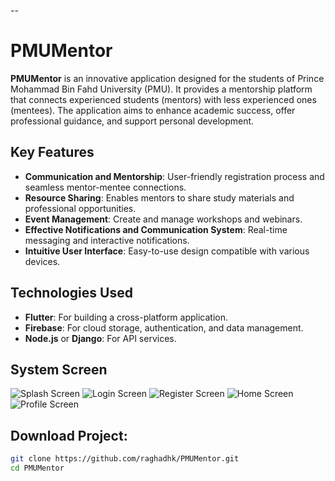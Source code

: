 --
# PMUMentor

**PMUMentor** is an innovative application designed for the students of Prince Mohammad Bin Fahd University (PMU). It provides a mentorship platform that connects experienced students (mentors) with less experienced ones (mentees). The application aims to enhance academic success, offer professional guidance, and support personal development.

## Key Features
- **Communication and Mentorship**: User-friendly registration process and seamless mentor-mentee connections.
- **Resource Sharing**: Enables mentors to share study materials and professional opportunities.
- **Event Management**: Create and manage workshops and webinars.
- **Effective Notifications and Communication System**: Real-time messaging and interactive notifications.
- **Intuitive User Interface**: Easy-to-use design compatible with various devices.

## Technologies Used
- **Flutter**: For building a cross-platform application.
- **Firebase**: For cloud storage, authentication, and data management.
- **Node.js** or **Django**: For API services.

## System Screen

![Splash Screen](./Screens/Splash%20Screen.png)
![Login Screen](./Screens/Log%20in.png)
![Register Screen](./Screens/Register.png)
![Home Screen](./Screens/Mentee-Home.png)
![Profile Screen](./Screens/Mentee-Profile.png)

## Download Project:
   ```bash
   git clone https://github.com/raghadhk/PMUMentor.git
   cd PMUMentor
   ```
